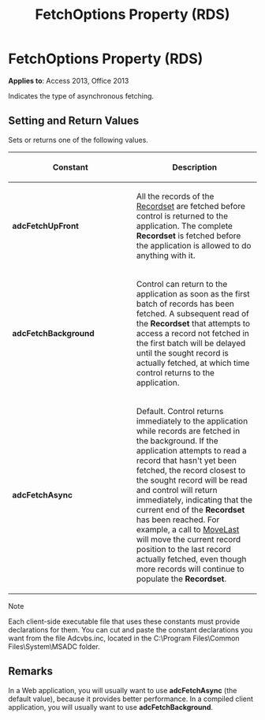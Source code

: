 ﻿---
title: FetchOptions Property (RDS)
TOCTitle: FetchOptions Property (RDS)
ms:assetid: 0d86c5e4-9abc-5c0e-dc04-4183f4c278cc
ms:mtpsurl: https://msdn.microsoft.com/library/JJ248856(v=office.15)
ms:contentKeyID: 48543221
ms.date: 09/18/2015
mtps_version: v=office.15
---

# FetchOptions Property (RDS)


**Applies to**: Access 2013, Office 2013

Indicates the type of asynchronous fetching.

## Setting and Return Values

Sets or returns one of the following values.

<table>
<colgroup>
<col style="width: 50%" />
<col style="width: 50%" />
</colgroup>
<thead>
<tr class="header">
<th><p>Constant</p></th>
<th><p>Description</p></th>
</tr>
</thead>
<tbody>
<tr class="odd">
<td><p><strong>adcFetchUpFront</strong></p></td>
<td><p>All the records of the <a href="recordset-object-ado.md">Recordset</a> are fetched before control is returned to the application. The complete <strong>Recordset</strong> is fetched before the application is allowed to do anything with it.</p></td>
</tr>
<tr class="even">
<td><p><strong>adcFetchBackground</strong></p></td>
<td><p>Control can return to the application as soon as the first batch of records has been fetched. A subsequent read of the <strong>Recordset</strong> that attempts to access a record not fetched in the first batch will be delayed until the sought record is actually fetched, at which time control returns to the application.</p></td>
</tr>
<tr class="odd">
<td><p><strong>adcFetchAsync</strong></p></td>
<td><p>Default. Control returns immediately to the application while records are fetched in the background. If the application attempts to read a record that hasn't yet been fetched, the record closest to the sought record will be read and control will return immediately, indicating that the current end of the <strong>Recordset</strong> has been reached. For example, a call to <a href="movefirst-movelast-movenext-and-moveprevious-methods-rds.md">MoveLast</a> will move the current record position to the last record actually fetched, even though more records will continue to populate the <strong>Recordset</strong>.</p></td>
</tr>
</tbody>
</table>



> [!NOTE]
> Each client-side executable file that uses these constants must provide declarations for them. You can cut and paste the constant declarations you want from the file Adcvbs.inc, located in the C:\Program Files\Common Files\System\MSADC folder.



## Remarks

In a Web application, you will usually want to use **adcFetchAsync** (the default value), because it provides better performance. In a compiled client application, you will usually want to use **adcFetchBackground**.

